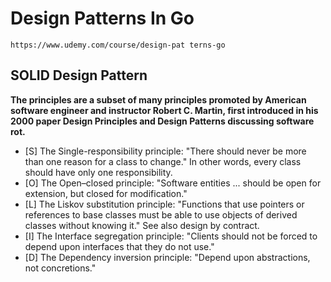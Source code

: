 # Design Patterns In Go
``https://www.udemy.com/course/design-pat terns-go``

## SOLID Design Pattern
**The principles are a subset of many principles promoted by American software engineer and instructor Robert C. Martin, first introduced in his 2000 paper Design Principles and Design Patterns discussing software rot.**  
 - [S] The Single-responsibility principle: "There should never be more than one reason for a class to change." In other words, every class should have only one responsibility.
 - [O] The Open–closed principle: "Software entities ... should be open for extension, but closed for modification."
 - [L] The Liskov substitution principle: "Functions that use pointers or references to base classes must be able to use objects of derived classes without knowing it." See also design by contract.
 - [I] The Interface segregation principle: "Clients should not be forced to depend upon interfaces that they do not use."
 - [D] The Dependency inversion principle: "Depend upon abstractions, not concretions."

